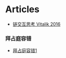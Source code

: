 # Articles

* [链交互思考 Vitalik 2016](https://static1.squarespace.com/static/55f73743e4b051cfcc0b02cf/t/5886800ecd0f68de303349b1/1485209617040/Chain+Interoperability.pdf)

###	拜占庭容错

* [拜占庭容错1](https://www.jianshu.com/p/6420eb1661a0)